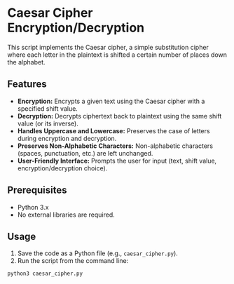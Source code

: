 # Caesar Cipher Encryption/Decryption

This script implements the Caesar cipher, a simple substitution cipher where each letter in the plaintext is shifted a certain number of places down the alphabet.

## Features

*   **Encryption:** Encrypts a given text using the Caesar cipher with a specified shift value.
*   **Decryption:** Decrypts ciphertext back to plaintext using the same shift value (or its inverse).
*   **Handles Uppercase and Lowercase:** Preserves the case of letters during encryption and decryption.
*   **Preserves Non-Alphabetic Characters:** Non-alphabetic characters (spaces, punctuation, etc.) are left unchanged.
*   **User-Friendly Interface:** Prompts the user for input (text, shift value, encryption/decryption choice).

## Prerequisites

*   Python 3.x
*   No external libraries are required.

## Usage

1.  Save the code as a Python file (e.g., `caesar_cipher.py`).
2.  Run the script from the command line:

```bash
python3 caesar_cipher.py
